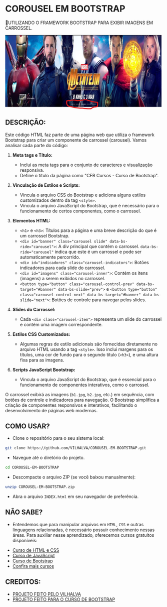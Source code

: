 # COROUSEL EM BOOTSTRAP
🌹UTILIZANDO O FRAMEWORK BOOTSTRAP PARA EXIBIR IMAGENS EM CARROSSEL.

<img src="FOTO.png" align="center" width="500"> <br>

## DESCRIÇÃO:
Este código HTML faz parte de uma página web que utiliza o framework Bootstrap para criar um componente de carrossel (carousel). Vamos analisar cada parte do código:

1. **Meta tags e Título:**
   - Inclui as meta tags para o conjunto de caracteres e visualização responsiva.
   - Define o título da página como "CFB Cursos - Curso de Bootstrap".

2. **Vinculação de Estilos e Scripts:**
   - Vincula o arquivo CSS do Bootstrap e adiciona alguns estilos customizados dentro da tag `<style>`.
   - Vincula o arquivo JavaScript do Bootstrap, que é necessário para o funcionamento de certos componentes, como o carrossel.

3. **Elementos HTML:**
   - `<h1>` e `<h3>`: Títulos para a página e uma breve descrição do que é um carrossel Bootstrap.
   - `<div id="banner" class="carousel slide" data-bs-ride="carousel">`: A div principal que contém o carrossel. `data-bs-ride="carousel"` indica que este é um carrossel e pode ser automaticamente percorrido.
   - `<div id="indicadores" class="carousel-indicators">`: Botões indicadores para cada slide do carrossel.
   - `<div id="imagens" class="carousel-inner">`: Contém os itens (imagens) a serem exibidos no carrossel.
   - `<button type="button" class="carousel-control-prev" data-bs-target="#banner" data-bs-slide="prev">` e `<button type="button" class="carousel-control-next" data-bs-target="#banner" data-bs-slide="next">`: Botões de controle para navegar pelos slides.

4. **Slides do Carrossel:**
   - Cada `<div class="carousel-item">` representa um slide do carrossel e contém uma imagem correspondente.

5. **Estilos CSS Customizados:**
   - Algumas regras de estilo adicionais são fornecidas diretamente no arquivo HTML usando a tag `<style>`. Isso inclui margens para os títulos, uma cor de fundo para o segundo título (`<h3>`), e uma altura fixa para as imagens.

6. **Scripts JavaScript Bootstrap:**
   - Vincula o arquivo JavaScript do Bootstrap, que é essencial para o funcionamento de componentes interativos, como o carrossel.

O carrossel exibirá as imagens (`b1.jpg`, `b2.jpg`, etc.) em sequência, com botões de controle e indicadores para navegação. O Bootstrap simplifica a criação de componentes responsivos e interativos, facilitando o desenvolvimento de páginas web modernas.

## COMO USAR?
* Clone o repositório para o seu sistema local:

```bash
git clone https://github.com/VILHALVA/COROUSEL-EM-BOOTSTRAP.git
```

* Navegue até o diretório do projeto.

```bash
cd COROUSEL-EM-BOOTSTRAP
```

* Descompacte o arquivo ZIP (se você baixou manualmente):

```bash
unzip COROUSEL-EM-BOOTSTRAP.zip
```
* Abra o arquivo `INDEX.html` em seu navegador de preferência.

## NÃO SABE?
- Entendemos que para manipular arquivos em `HTML`, `CSS` e outras linguagens relacionadas, é necessário possuir conhecimento nessas áreas. Para auxiliar nesse aprendizado, oferecemos cursos gratuitos disponíveis:
* [Curso de HTML e CSS](https://github.com/VILHALVA/CURSO-DE-HTML-E-CSS)
* [Curso de JavaScript](https://github.com/VILHALVA/CURSO-DE-JAVASCRIPT)
* [Curso de Bootstrap](https://github.com/VILHALVA/CURSO-DE-BOOTSTRAP)
* [Confira mais cursos](https://github.com/VILHALVA?tab=repositories&q=+topic:CURSO)

## CREDITOS:
- [PROJETO FEITO PELO VILHALVA](https://github.com/VILHALVA)
- [PROJETO FEITO PARA O CURSO DE BOOTSTRAP](https://github.com/VILHALVA/CURSO-DE-BOOTSTRAP)
